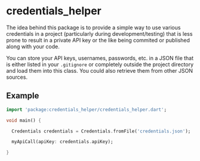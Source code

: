 # credentials_helper

The idea behind this package is to provide a simple way to use various credentials in a project (particularly during development/testing) that is less prone to result in a private API key or the like being commited or published along with your code.

You can store your API keys, usernames, passwords, etc. in a JSON file that is either listed in your `.gitignore` or completely outside the project directory and load them into this class. You could also retrieve them from other JSON sources.

## Example
```dart
import 'package:credentials_helper/credentials_helper.dart';

void main() {

  Credentials credentials = Credentials.fromFile('credentials.json');

  myApiCall(apiKey: credentials.apiKey);

}
```
